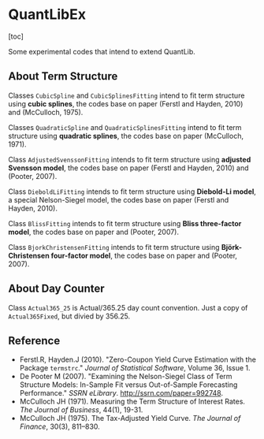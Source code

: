 # QuantLibEx

[toc]

Some experimental codes that intend to extend QuantLib.

## About Term Structure

Classes `CubicSpline` and `CubicSplinesFitting` intend to fit term structure using **cubic splines**, the codes base on paper (Ferstl and Hayden, 2010) and (McCulloch, 1975).

Classes `QuadraticSpline` and `QuadraticSplinesFitting` intend to fit term structure using **quadratic splines**, the codes base on paper (McCulloch, 1971).

Class `AdjustedSvenssonFitting` intends to fit term structure using **adjusted Svensson model**, the codes base on paper (Ferstl and Hayden, 2010) and (Pooter, 2007).

Class `DieboldLiFitting` intends to fit term structure using **Diebold-Li model**, a special Nelson-Siegel model, the codes base on paper (Ferstl and Hayden, 2010).

Class `BlissFitting` intends to fit term structure using **Bliss three-factor model**, the codes base on paper and (Pooter, 2007).

Class `BjorkChristensenFitting` intends to fit term structure using **Björk-Christensen four-factor model**, the codes base on paper and (Pooter, 2007).

## About Day Counter

Class `Actual365_25` is Actual/365.25 day count convention. Just a copy of `Actual365Fixed`, but divied by 356.25.

## Reference

* Ferstl.R, Hayden.J (2010). "Zero-Coupon Yield Curve Estimation with the Package `termstrc`." *Journal of Statistical Software*, Volume 36, Issue 1.
* De Pooter M (2007). "Examining the Nelson-Siegel Class of Term Structure Models: In-Sample Fit versus Out-of-Sample Forecasting Performance." *SSRN eLibrary*. <http://ssrn.com/paper=992748>.
* McCulloch JH (1971). Measuring the Term Structure of Interest Rates. *The Journal of Business*, 44(1), 19-31.
* McCulloch JH (1975). The Tax-Adjusted Yield Curve. *The Journal of Finance*, 30(3), 811–830.



